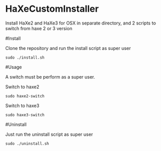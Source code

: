 HaXeCustomInstaller
===================

Install HaXe2 and HaXe3 for OSX in separate directory, and 2 scripts to switch from haxe 2 or 3 version

#Install

Clone the repository and run the install script as super user

    sudo ./install.sh

#Usage

A switch must be perform as a super user.

Switch to haxe2

    sudo haxe2-switch

Switch to haxe3

    sudo haxe3-switch

#Uninstall

Just run the uninstall script as super user

    sudo ./uninstall.sh